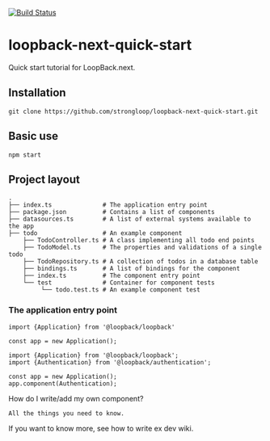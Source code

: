 [![Build Status](https://travis-ci.org/strongloop/loopback-next-quick-start.svg?branch=master)](https://travis-ci.org/strongloop/loopback-next-quick-start)

# loopback-next-quick-start

Quick start tutorial for LoopBack.next.

## Installation

```
git clone https://github.com/strongloop/loopback-next-quick-start.git
```

## Basic use

```
npm start
```

## Project layout

```
.
├── index.ts              # The application entry point
├── package.json          # Contains a list of components
├── datasources.ts        # A list of external systems available to the app
├── todo                  # An example component
    ├── TodoController.ts # A class implementing all todo end points
    ├── TodoModel.ts      # The properties and validations of a single todo
    ├── TodoRepository.ts # A collection of todos in a database table
    ├── bindings.ts       # A list of bindings for the component
    ├── index.ts          # The component entry point
    └── test              # Container for component tests
         └── todo.test.ts # An example component test
```

### The application entry point

```
import {Application} from '@loopback/loopback'

const app = new Application();
```


```
import {Application} from '@loopback/loopback';
import {Authentication} from '@loopback/authentication';

const app = new Application();
app.component(Authentication);
```

How do I write/add my own component?

```
All the things you need to know.
```

If you want to know more, see how to write ex dev wiki.
